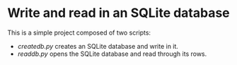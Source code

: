 # Write and read in an SQLite database

This is a simple project composed of two scripts:

- *createdb.py* creates an SQLite database and write in it.
- *readdb.py* opens the SQLite database and read through its rows.

